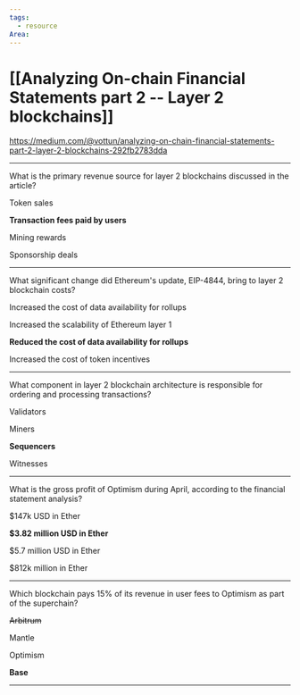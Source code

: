 ```yaml
---
tags:
  - resource
Area:
---
```

# [[Analyzing On-chain Financial Statements part 2 -- Layer 2 blockchains]]
https://medium.com/@vottun/analyzing-on-chain-financial-statements-part-2-layer-2-blockchains-292fb2783dda

---
What is the primary revenue source for layer 2 blockchains discussed in the article?

Token sales

**Transaction fees paid by users**

Mining rewards

Sponsorship deals

---
What significant change did Ethereum's update, EIP-4844, bring to layer 2 blockchain costs?

Increased the cost of data availability for rollups

Increased the scalability of Ethereum layer 1

**Reduced the cost of data availability for rollups**

Increased the cost of token incentives

---
What component in layer 2 blockchain architecture is responsible for ordering and processing transactions?

Validators

Miners

**Sequencers**

Witnesses

---
What is the gross profit of Optimism during April, according to the financial statement analysis?

$147k USD in Ether

**$3.82 million USD in Ether**

$5.7 million USD in Ether

$812k million in Ether

---
Which blockchain pays 15% of its revenue in user fees to Optimism as part of the superchain?

~~Arbitrum~~

Mantle

Optimism

**Base**

---
